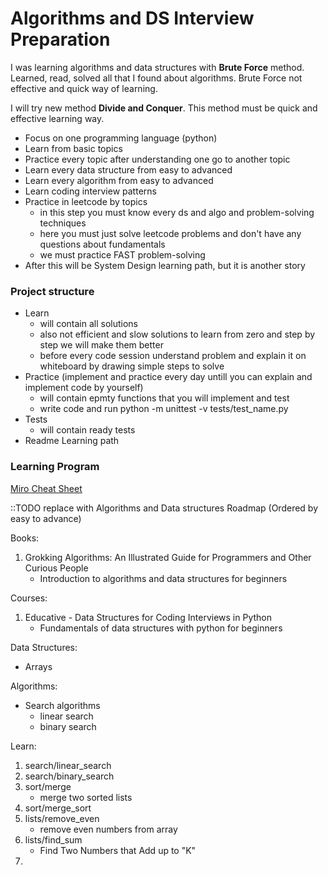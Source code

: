 # Algorithms and DS Interview Preparation

I was learning algorithms and data structures with **Brute Force** method.
Learned, read, solved all that I found about algorithms. Brute Force not effective and quick way of learning.

I will try new method **Divide and Conquer**. This method must be quick and effective learning way.

* Focus on one programming language (python)
* Learn from basic topics
* Practice every topic after understanding one go to another topic
* Learn every data structure from easy to advanced
* Learn every algorithm from easy to advanced
* Learn coding interview patterns
* Practice in leetcode by topics
  * in this step you must know every ds and algo and problem-solving techniques
  * here you must just solve leetcode problems and don't have any questions about fundamentals
  * we must practice FAST problem-solving
* After this will be System Design learning path, but it is another story

### Project structure

* Learn
  * will contain all solutions 
  * also not efficient and slow solutions to learn from zero and step by step we will make them better
  * before every code session understand problem and explain it on whiteboard by drawing simple steps to solve
* Practice (implement and practice every day untill you can explain and implement code by yourself)
  * will contain epmty functions that you will implement and test
  * write code and run python -m unittest -v tests/test_name.py
* Tests
  * will contain ready tests
* Readme Learning path

### Learning Program

[Miro Cheat Sheet](https://miro.com/app/board/uXjVPprU-bc=/)

::TODO replace with Algorithms and Data structures Roadmap (Ordered by easy to advance)

Books:
1. Grokking Algorithms: An Illustrated Guide for Programmers and Other Curious People
   * Introduction to algorithms and data structures for beginners

Courses:
1. Educative - Data Structures for Coding Interviews in Python
   * Fundamentals of data structures with python for beginners

Data Structures:
* Arrays

Algorithms:
* Search algorithms
  * linear search
  * binary search

Learn:
1. search/linear_search
2. search/binary_search
3. sort/merge
   * merge two sorted lists
4. sort/merge_sort
5. lists/remove_even 
   * remove even numbers from array
6. lists/find_sum
   * Find Two Numbers that Add up to "K"
7. 